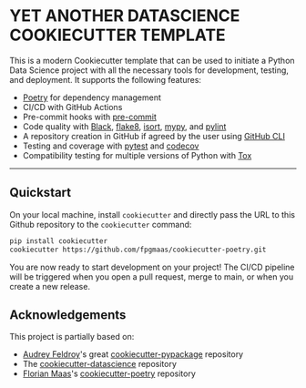 # YET ANOTHER DATASCIENCE COOKIECUTTER TEMPLATE

This is a modern Cookiecutter template that can be used to initiate a Python Data Science project with all the necessary tools for development, testing, and deployment. It supports the following features:

- [Poetry](https://python-poetry.org/) for dependency management
- CI/CD with GitHub Actions
- Pre-commit hooks with [pre-commit](https://pre-commit.com/)
- Code quality with [Black](https://black.readthedocs.io/en/stable/index.html), [flake8](https://flake8.pycqa.org/en/latest/#), [isort](https://pycqa.github.io/isort/), [mypy](https://mypy.readthedocs.io/en/stable/),  and [pylint](https://pylint.readthedocs.io/en/stable/)
- A repository creation in GitHub if agreed by the user using [GitHub CLI](https://cli.github.com)
- Testing and coverage with [pytest](https://docs.pytest.org/en/8.3.x/) and [codecov](https://about.codecov.io/)
- Compatibility testing for multiple versions of Python with [Tox](https://tox.wiki/en/latest/)

---

## Quickstart

On your local machine, install `cookiecutter` and directly pass the URL to this
Github repository to the `cookiecutter` command:

```bash
pip install cookiecutter
cookiecutter https://github.com/fpgmaas/cookiecutter-poetry.git
```

You are now ready to start development on your project! The CI/CD
pipeline will be triggered when you open a pull request, merge to main,
or when you create a new release.

## Acknowledgements

This project is partially based on:
- [Audrey Feldroy](https://github.com/audreyfeldroy)\'s great [cookiecutter-pypackage](https://github.com/audreyfeldroy/cookiecutter-pypackage) repository
- The [cookiecutter-datascience](https://github.com/drivendataorg/cookiecutter-data-science) repository
- [Florian Maas](https://github.com/fpgmaas)'s [cookiecutter-poetry](https://github.com/fpgmaas/cookiecutter-poetry) repository
